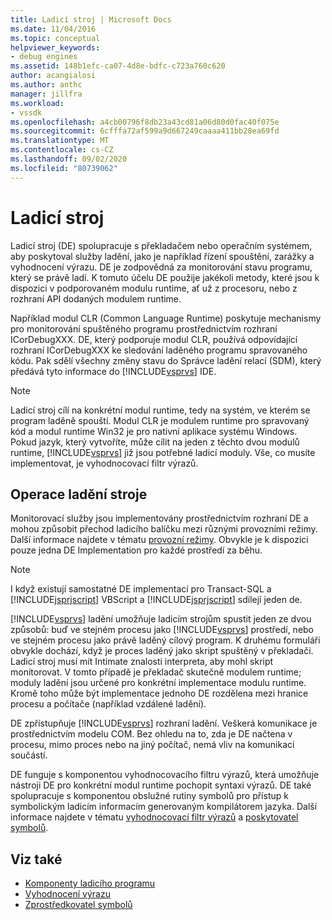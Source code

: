 ```yaml
---
title: Ladicí stroj | Microsoft Docs
ms.date: 11/04/2016
ms.topic: conceptual
helpviewer_keywords:
- debug engines
ms.assetid: 148b1efc-ca07-4d8e-bdfc-c723a760c620
author: acangialosi
ms.author: anthc
manager: jillfra
ms.workload:
- vssdk
ms.openlocfilehash: a4cb00796f8db23a43cd81a06d80d0fac40f075e
ms.sourcegitcommit: 6cfffa72af599a9d667249caaaa411bb28ea69fd
ms.translationtype: MT
ms.contentlocale: cs-CZ
ms.lasthandoff: 09/02/2020
ms.locfileid: "80739062"
---
```

# <a name="debug-engine"></a>Ladicí stroj
Ladicí stroj (DE) spolupracuje s překladačem nebo operačním systémem, aby poskytoval služby ladění, jako je například řízení spouštění, zarážky a vyhodnocení výrazu. DE je zodpovědná za monitorování stavu programu, který se právě ladí. K tomuto účelu DE použije jakékoli metody, které jsou k dispozici v podporovaném modulu runtime, ať už z procesoru, nebo z rozhraní API dodaných modulem runtime.

 Například modul CLR (Common Language Runtime) poskytuje mechanismy pro monitorování spuštěného programu prostřednictvím rozhraní ICorDebugXXX. DE, který podporuje modul CLR, používá odpovídající rozhraní ICorDebugXXX ke sledování laděného programu spravovaného kódu. Pak sdělí všechny změny stavu do Správce ladění relací (SDM), který předává tyto informace do [!INCLUDE[vsprvs](../../code-quality/includes/vsprvs_md.md)] IDE.

> [!NOTE]
> Ladicí stroj cílí na konkrétní modul runtime, tedy na systém, ve kterém se program laděně spouští. Modul CLR je modulem runtime pro spravovaný kód a modul runtime Win32 je pro nativní aplikace systému Windows. Pokud jazyk, který vytvoříte, může cílit na jeden z těchto dvou modulů runtime, [!INCLUDE[vsprvs](../../code-quality/includes/vsprvs_md.md)] již jsou potřebné ladicí moduly. Vše, co musíte implementovat, je vyhodnocovací filtr výrazů.

## <a name="debug-engine-operation"></a>Operace ladění stroje
 Monitorovací služby jsou implementovány prostřednictvím rozhraní DE a mohou způsobit přechod ladicího balíčku mezi různými provozními režimy. Další informace najdete v tématu [provozní režimy](../../extensibility/debugger/operational-modes.md). Obvykle je k dispozici pouze jedna DE Implementation pro každé prostředí za běhu.

> [!NOTE]
> I když existují samostatné DE implementací pro Transact-SQL a [!INCLUDE[jsprjscript](../../debugger/debug-interface-access/includes/jsprjscript_md.md)] VBScript a [!INCLUDE[jsprjscript](../../debugger/debug-interface-access/includes/jsprjscript_md.md)] sdílejí jeden de.

 [!INCLUDE[vsprvs](../../code-quality/includes/vsprvs_md.md)] ladění umožňuje ladicím strojům spustit jeden ze dvou způsobů: buď ve stejném procesu jako [!INCLUDE[vsprvs](../../code-quality/includes/vsprvs_md.md)] prostředí, nebo ve stejném procesu jako právě laděný cílový program. K druhému formuláři obvykle dochází, když je proces laděný jako skript spuštěný v překladači. Ladicí stroj musí mít Intimate znalosti interpreta, aby mohl skript monitorovat. V tomto případě je překladač skutečně modulem runtime; moduly ladění jsou určené pro konkrétní implementace modulu runtime. Kromě toho může být implementace jednoho DE rozdělena mezi hranice procesu a počítače (například vzdálené ladění).

 DE zpřístupňuje [!INCLUDE[vsprvs](../../code-quality/includes/vsprvs_md.md)] rozhraní ladění. Veškerá komunikace je prostřednictvím modelu COM. Bez ohledu na to, zda je DE načtena v procesu, mimo proces nebo na jiný počítač, nemá vliv na komunikaci součástí.

 DE funguje s komponentou vyhodnocovacího filtru výrazů, která umožňuje nástroji DE pro konkrétní modul runtime pochopit syntaxi výrazů. DE také spolupracuje s komponentou obslužné rutiny symbolů pro přístup k symbolickým ladicím informacím generovaným kompilátorem jazyka. Další informace najdete v tématu [vyhodnocovací filtr výrazů](../../extensibility/debugger/expression-evaluator.md) a [poskytovatel symbolů](../../extensibility/debugger/symbol-provider.md).

## <a name="see-also"></a>Viz také
- [Komponenty ladicího programu](../../extensibility/debugger/debugger-components.md)
- [Vyhodnocení výrazu](../../extensibility/debugger/expression-evaluator.md)
- [Zprostředkovatel symbolů](../../extensibility/debugger/symbol-provider.md)

